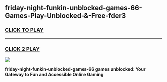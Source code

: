 
## friday-night-funkin-unblocked-games-66-Games-Play-Unblocked-&-Free-fder3
<h3>
<a href="https://premium76.site?title=friday-night-funkin-unblocked-games-66&ref=24A">CLICK TO PLAY</a></h3>
<hr>

<h3>
<a href="https://premium76.site?title=friday-night-funkin-unblocked-games-66&ref=24A">CLICK 2 PLAY</a>
  
</h3>

<a href="https://premium76.site?title=friday-night-funkin-unblocked-games-66&ref=24A"><img src="https://clearcache.store/games.png"></a>


**friday-night-funkin-unblocked-games-66 games unblocked: Your Gateway to Fun and Accessible Online Gaming**
